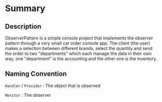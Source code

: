 # Summary

## Description

ObserverPattern is a simple console project that implements the observer pattern through a very small car order console app. The client (the user) makes a selection between different brands, select the quantity and send the order to two "departments" which each manage the data in their own way, one "department" is the accounting and the other one is the inventory.

## Naming Convention

`Handler` / `Provider` : The object that is observed

`Monitor` : The observer

